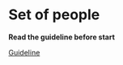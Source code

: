 # Set of people

**Read the guideline before start**

[Guideline](https://github.com/mate-academy/js_task-guideline/blob/master/README.md)
